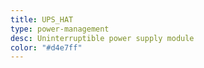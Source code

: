 ```yaml
---
title: UPS_HAT
type: power-management
desc: Uninterruptible power supply module
color: "#d4e7ff"
---
```

